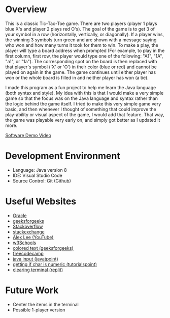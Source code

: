 # Overview

This is a classic Tic-Tac-Toe game. There are two players (player 1 plays blue X's and player 2 plays red O's). The goal of the game is to get 3 of your symbol in a row (horizontally, vertically, or diagonally). If a player wins, the winning 3 symbols turn green and are shown with a message saying who won and how many turns it took for them to win. To make a play, the player will type a board address when prompted (For example, to play in the first column, first row, the player would type one of the following: "A1", "1A", "a1", or "1a"). The corresponding spot on the board is then replaced with that player's symbol ('X' or 'O') in their color (blue or red) and cannot be played on again in the game. The game continues until either player has won or the whole board is filled in and neither player has won (a tie). 

I made this program as a fun project to help me learn the Java language (both syntax and style). My idea with this is that I would make a very simple game so that the focus was on the Java language and syntax rather than the logic behind the game itself. I tried to make this very simple game very basic, and then whenever I thought of something that could improve the play-ability or visual aspect of the game, I would add that feature. That way, the game was playable very early on, and simply got better as I updated it more.

[Software Demo Video](http://youtube.link.goes.here)

# Development Environment

- Language: Java version 8
- IDE: Visual Studio Code
- Source Control: Git (Github)


# Useful Websites
- [Oracle](https://www.oracle.com/java/technologies/downloads/)
- [geeksforgeeks](www.geeksforgeeks.org)
- [Stackoverflow](stackoverflow.com)
- [stackexchange](softwareengineering.stackexchange.com)
- [Alex Lee (YouTube)](https://www.youtube.com/@alexlorenlee)
- [w3Schools](www.w3schools.com)
- [colored text (geeksforgeeks)](https://www.geeksforgeeks.org/how-to-print-colored-text-in-java-console/)
- [freecodecamp](https://www.freecodecamp.org/news/java-static-keyword-explained/#:~:text=What%20does%20static%20mean%3F,be%20shared%20by%20all%20objects.)
- [java input (javatpoint)](https://www.javatpoint.com/how-to-take-string-input-in-java#:~:text=Java%20nextLine()%20method,cursor%20to%20the%20next%20line.)
- [getting if char is numeric (tutorialspoint)](https://www.tutorialspoint.com/how-to-check-if-a-given-character-is-a-number-letter-in-java)
- [clearing terminal (replit)](https://replit.com/talk/ask/How-do-you-clear-terminal-in-Java/46341)

# Future Work
- Center the items in the terminal
- Possible 1-player version